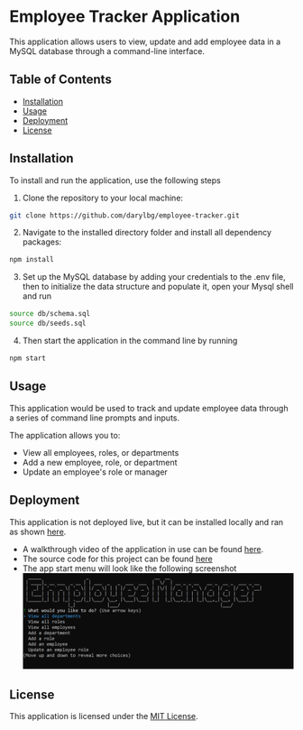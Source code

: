 # Employee Tracker Application

This application allows users to view, update and add employee data in a MySQL database through a command-line interface.

## Table of Contents

- [Installation](#installation)
- [Usage](#usage)
- [Deployment](#deployment)
- [License](#license)

## Installation

To install and run the application, use the following steps

1. Clone the repository to your local machine:

```bash
git clone https://github.com/darylbg/employee-tracker.git
```
2. Navigate to the installed directory folder and install all dependency packages:

```bash
npm install
```
3. Set up the MySQL database by adding your credentials to the .env file, then to initialize the data structure and populate it, open your Mysql shell and run 
```bash
source db/schema.sql
source db/seeds.sql
```

4. Then start the application in the command line by running
```bash
npm start
```

## Usage

This application would be used to track and update employee data through a series of command line prompts and inputs.

The application allows you to:

- View all employees, roles, or departments
- Add a new employee, role, or department
- Update an employee's role or manager

## Deployment

This application is not deployed live, but it can be installed locally and ran as shown [here](#installation).
* A walkthrough video of the application in use can be found [here](https://www.youtube.com/watch?v=5s-8fIUCF0w).
* The source code for this project can be found [here](https://github.com/darylbg/employee-tracker)
* The app start menu will look like the following screenshot ![screenshot](./assets/screenshot-1.PNG)

## License

This application is licensed under the [MIT License](https://opensource.org/licenses/MIT).
